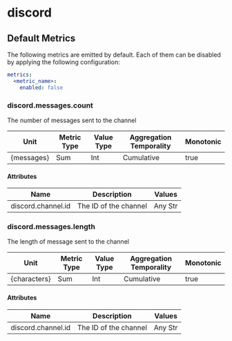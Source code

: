 [comment]: <> (Code generated by mdatagen. DO NOT EDIT.)

# discord

## Default Metrics

The following metrics are emitted by default. Each of them can be disabled by applying the following configuration:

```yaml
metrics:
  <metric_name>:
    enabled: false
```

### discord.messages.count

The number of messages sent to the channel

| Unit | Metric Type | Value Type | Aggregation Temporality | Monotonic |
| ---- | ----------- | ---------- | ----------------------- | --------- |
| {messages} | Sum | Int | Cumulative | true |

#### Attributes

| Name | Description | Values |
| ---- | ----------- | ------ |
| discord.channel.id | The ID of the channel | Any Str |

### discord.messages.length

The length of message sent to the channel

| Unit | Metric Type | Value Type | Aggregation Temporality | Monotonic |
| ---- | ----------- | ---------- | ----------------------- | --------- |
| {characters} | Sum | Int | Cumulative | true |

#### Attributes

| Name | Description | Values |
| ---- | ----------- | ------ |
| discord.channel.id | The ID of the channel | Any Str |
